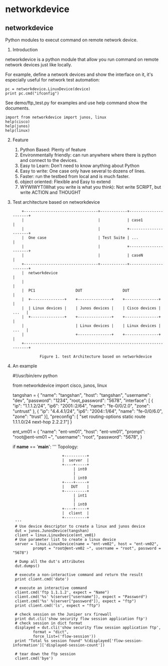 # networkdevice

networkdevice
-------------
Python modules to execut command on remote network device.

1. Introduction

networkdevice is a python module that allow you run command on remote network
devices just like locally.

For example, define a network devices and show the interface on it, it's
especially useful for network test automation:

    pc = networkdevice.LinuxDevice(device)
    print pc.cmd("ifconfig")

See demo/ftp_test.py for examples and use help command show the documents.

    import from networkdevice import junos, linux
    help(cisco)
    help(junos)
    help(linux)

2. Feature

    1) Python Based: Plenty of feature
    2) Environmentally friendly: can run anywhere where there is python and connect to the devices.
    3) Easy to Learn: Don't need to know anything about Python
    4) Easy to write: One case only have several to dozens of lines.
    5) Faster: run the testbed from local and is much faster.
    6) object oriented: Flexible and Easy to extend
    7) WYWIWYT(What you write is what you think): Not write SCRIPT, but write ACTION and THOUGHT

3. Test architecture based on networkdevice

           +---------------------------------+------------+----------------------+
           |                                 |            | case1                |
           |                                 |            +----------------------+
           |  One case                       | Test Suite | ...                  |
           |                                 |            +----------------------+
           |                                 |            | caseN                |
           +---------------------------------+------------+----------------------+
           |  networkdevice                                                      |
           |                                                                     |
           |  PC1                  DUT                  DUT                      |
           |  +---------------+    +---------------+    +---------------+        |
           |  | Linux devices |    | Junos devices |    | Cisco devices |  ...   |
           |  +---------------+    +---------------+    +---------------+        |
           |                       | Linux devices |    | Linux devices |  ...   |
           |                       +---------------+    +---------------+        |
           +---------------------------------------------------------------------+

                   Figure 1. test Architecture based on networkdevice
 
4. An example

    #!/usr/bin/env python

    from networkdevice import cisco, junos, linux

    tangshan = {
            "name": "tangshan",
            "host": "tangshan",
            "username": "dev",
            "password": "1234",
            "root_password": "5678",
            "interface": [
                { "ip": "1.1.1.2/24", "ip6": "2001::2/64", "name": "fe-0/0/2.0", "zone": "untrust" },
                { "ip": "4.4.4.1/24", "ip6": "2004::1/64", "name": "fe-0/0/6.0", "zone": "trust" }],
            "preconfig": [ "set routing-options static route 1.1.1.0/24 next-hop 2.2.2.1"] 
            }

    ent_vm01 = { "name": "ent-vm01",
            "host": "ent-vm01",
            "prompt": "root@ent-vm01 ~",
            "username": "root",
            "password": "5678",
            }

    if __name__ == '__main__':
        '''
        Topology:

                             +----------+
                             |  server  |
                             +----+-----+
                                  | int0
                                  |
                                  | int0
                             +----+-----+
                             |   DUT    |
                             +----------+
                                  | int1
                                  |
                                  | int0
                             +----+-----+
                             |  client  |
                             +----------+
        '''
        # Use device descriptor to create a linux and junos device
        dut = junos.JunosDevice(tangshan)
        client = linux.LinuxDevice(ent_vm01)
        # Use parameter list to create a linux device
        server = linux.LinuxDevice(name = "ent-vm02", host = "ent-vm02",
                prompt = "root@ent-vm02 ~", username = "root", password = "5678")

        # Dump all the dut's attributes
        dut.dumps()

        # execute a non-interactive command and return the result
        print client.cmd('date')

        # execute an interactive command
        client.cmd('ftp 1.1.1.2', expect = "Name")
        client.cmd('%s' %(server["username"]), expect = "Password")
        client.cmd('%s' %(server["password"]), expect = "ftp")
        print client.cmd('ls', expect = "ftp")

        # check session on the Juniper srx firewall
        print dut.cli('show security flow session application ftp')
        # check session in dict format
        displayed = dut.cli('show security flow session application ftp',
                format = "dict",
                force_list=('flow-session'))
        print "Total %s session found" %(displayed['flow-session-information']['displayed-session-count'])

        # tear down the ftp session
        client.cmd('bye')
